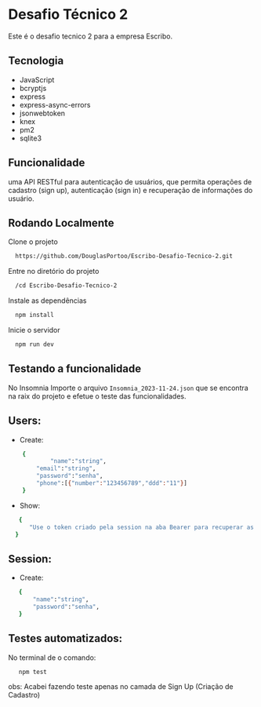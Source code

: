 
# Desafio Técnico 2

Este é o desafio tecnico 2 para a empresa Escribo.


## Tecnologia


- JavaScript
- bcryptjs
- express
- express-async-errors
- jsonwebtoken
- knex
- pm2
- sqlite3











## Funcionalidade

uma API RESTful para autenticação de usuários, que permita operações de cadastro (sign up), autenticação (sign in) e recuperação de informações do usuário.
## Rodando Localmente

Clone o projeto

```bash
  https://github.com/DouglasPortoo/Escribo-Desafio-Tecnico-2.git
```

Entre no diretório do projeto

```bash
  /cd Escribo-Desafio-Tecnico-2
```

Instale as dependências

```bash
  npm install
```

Inicie o servidor

```bash
  npm run dev
```



## Testando a funcionalidade

No Insomnia Importe o arquivo ```Insomnia_2023-11-24.json``` que se encontra na raix do projeto e efetue o teste das funcionalidades.

## Users:
- Create:

```bash
    {
            "name":"string",
	    "email":"string",
	    "password":"senha",
	    "phone":[{"number":"123456789","ddd":"11"}]
    }
```

- Show:

```bash
   {
      "Use o token criado pela session na aba Bearer para recuperar as informações do usuário."
  }
```

## Session:
- Create:

 ```bash
    {
        "name":"string",
	    "password":"senha",
    }
```
## Testes automatizados:

No terminal de o comando:

```bash
   npm test
```

obs: Acabei fazendo teste apenas no camada de Sign Up (Criação de Cadastro) 

